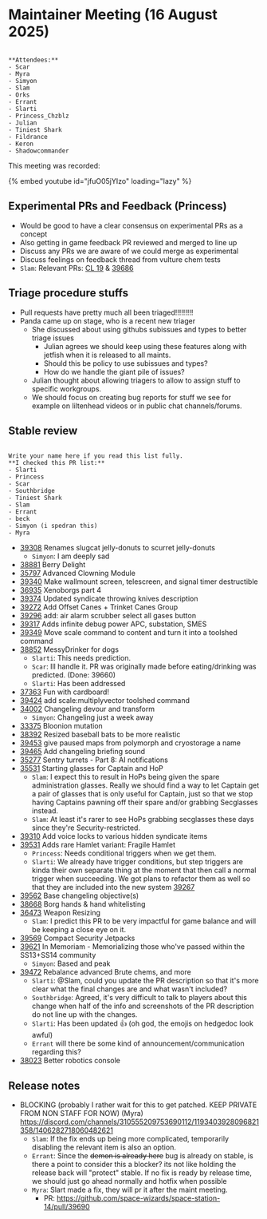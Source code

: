 # Maintainer Meeting (16 August 2025)

```admonish info

**Attendees:**
- Scar
- Myra
- Simyon
- Slam
- Orks
- Errant
- Slarti
- Princess_Chzblz
- Julian
- Tiniest Shark
- Fildrance
- Keron
- Shadowcommander

```

This meeting was recorded:

{% embed youtube id="jfuO05jYIzo" loading="lazy" %}

## Experimental PRs and Feedback (Princess)
- Would be good to have a clear consensus on experimental PRs as a concept
- Also getting in game feedback PR reviewed and merged to line up
- Discuss any PRs we are aware of we could merge as experimental
- Discuss feelings on feedback thread from vulture chem tests
- `Slam`: Relevant PRs: [CL 19](https://github.com/space-wizards/SS14.Changelog/pull/19) & [39686](https://github.com/space-wizards/space-station-14/pull/39686)

## Triage procedure stuffs
- Pull requests have pretty much all been triaged!!!!!!!!!
- Panda came up on stage, who is a recent new triager
    - She discussed about using githubs subissues and types to better triage issues
        - Julian agrees we should keep using these features along with jetfish when it is released to all maints.
        - Should this be policy to use subissues and types?
        - How do we handle the giant pile of issues?
    - Julian thought about allowing triagers to allow to assign stuff to specific workgroups.
    - We should focus on creating bug reports for stuff we see for example on liltenhead videos or in public chat channels/forums.

## Stable review

```admonish info

Write your name here if you read this list fully.
**I checked this PR list:**
- Slarti
- Princess
- Scar
- Southbridge
- Tiniest Shark
- Slam
- Errant
- beck
- Simyon (i spedran this)
- Myra

```

- [39308](https://github.com/space-wizards/space-station-14/pull/39308) Renames slugcat jelly-donuts to scurret jelly-donuts
    - `Simyon`: I am deeply sad
- [38881](https://github.com/space-wizards/space-station-14/pull/38881) Berry Delight
- [35797](https://github.com/space-wizards/space-station-14/pull/35797) Advanced Clowning Module
- [39340](https://github.com/space-wizards/space-station-14/pull/39340) Make wallmount screen, telescreen, and signal timer destructible
- [36935](https://github.com/space-wizards/space-station-14/pull/36935) Xenoborgs part 4
- [39374](https://github.com/space-wizards/space-station-14/pull/39374) Updated syndicate throwing knives description
- [39272](https://github.com/space-wizards/space-station-14/pull/39272) Add Offset Canes + Trinket Canes Group
- [39296](https://github.com/space-wizards/space-station-14/pull/39296) add: air alarm scrubber select all gases button
- [39317](https://github.com/space-wizards/space-station-14/pull/39317) Adds infinite debug power APC, substation, SMES
- [39349](https://github.com/space-wizards/space-station-14/pull/39349) Move scale command to content and turn it into a toolshed command
- [38852](https://github.com/space-wizards/space-station-14/pull/38852) MessyDrinker for dogs
  - `Slarti`: This needs prediction.
  - `Scar`: Ill handle it. PR was originally made before eating/drinking was predicted. (Done: 39660)
  - `Slarti`: Has been addressed
- [37363](https://github.com/space-wizards/space-station-14/pull/37363) Fun with cardboard!
- [39424](https://github.com/space-wizards/space-station-14/pull/39424) add scale:multiplyvector toolshed command
- [34002](https://github.com/space-wizards/space-station-14/pull/34002) Changeling devour and transform
    - `Simyon`: Changeling just a week away
- [33375](https://github.com/space-wizards/space-station-14/pull/33375) Bloonion mutation
- [38392](https://github.com/space-wizards/space-station-14/pull/38392) Resized baseball bats to be more realistic
- [39453](https://github.com/space-wizards/space-station-14/pull/39453) give paused maps from polymorph and cryostorage a name
- [39465](https://github.com/space-wizards/space-station-14/pull/39465) Add changeling briefing sound
- [35277](https://github.com/space-wizards/space-station-14/pull/35277) Sentry turrets - Part 8: AI notifications
- [35531](https://github.com/space-wizards/space-station-14/pull/35531) Starting glasses for Captain and HoP
    - `Slam`: I expect this to result in HoPs being given the spare administration glasses. Really we should find a way to let Captain get a pair of glasses that is only useful for Captain, just so that we stop having Captains pawning off their spare and/or grabbing Secglasses instead.
    - `Slam`: At least it's rarer to see HoPs grabbing secglasses these days since they're Security-restricted.
- [39310](https://github.com/space-wizards/space-station-14/pull/39310) Add voice locks to various hidden syndicate items
- [39531](https://github.com/space-wizards/space-station-14/pull/39531) Adds rare Hamlet variant: Fragile Hamlet
    - `Princess`: Needs conditional triggers when we get them.
    - `Slarti`: We already have trigger conditions, but step triggers are kinda their own separate thing at the moment that then call a normal trigger when succeeding. We got plans to refactor them as well so that they are included into the new system [39267](https://github.com/space-wizards/space-station-14/pull/39267)
- [39562](https://github.com/space-wizards/space-station-14/pull/39562) Base changeling objective(s)
- [38668](https://github.com/space-wizards/space-station-14/pull/38668) Borg hands & hand whitelisting
- [36473](https://github.com/space-wizards/space-station-14/pull/36473) Weapon Resizing
    - `Slam`: I predict this PR to be very impactful for game balance and will be keeping a close eye on it. 
- [39569](https://github.com/space-wizards/space-station-14/pull/39569) Compact Security Jetpacks
- [39621](https://github.com/space-wizards/space-station-14/pull/39621) In Memoriam - Memorializing those who've passed within the SS13+SS14 community
    - `Simyon`: Based and peak
- [39472](https://github.com/space-wizards/space-station-14/pull/39472) Rebalance advanced Brute chems, and more
  - `Slarti`: @Slam, could you update the PR description so that it's more clear what the final changes are and what wasn't included?
  - `Southbridge`: Agreed, it's very difficult to talk to players about this change when half of the info and screenshots of the PR description do not line up with the changes.
  - `Slarti`: Has been updated :thumbsup: (oh god, the emojis on hedgedoc look awful)
  - `Errant` will there be some kind of announcement/communication regarding this?
- [38023](https://github.com/space-wizards/space-station-14/pull/38023) Better robotics console

## Release notes
- BLOCKING (probably I rather wait for this to get patched. KEEP PRIVATE FROM NON STAFF FOR NOW) (Myra) https://discord.com/channels/310555209753690112/1193403928096821358/1406282718060482621
  - `Slam`: If the fix ends up being more complicated, temporarily disabling the relevant item is also an option.
  - `Errant`: Since the ~~demon is already here~~ bug is already on stable, is there a point to consider this a blocker? its not like holding the release back will "protect" stable. If no fix is ready by release time, we should just go ahead normally and hotfix when possible
  - `Myra`: Slart made a fix, they will pr it after the maint meeting.
      - PR: https://github.com/space-wizards/space-station-14/pull/39690

